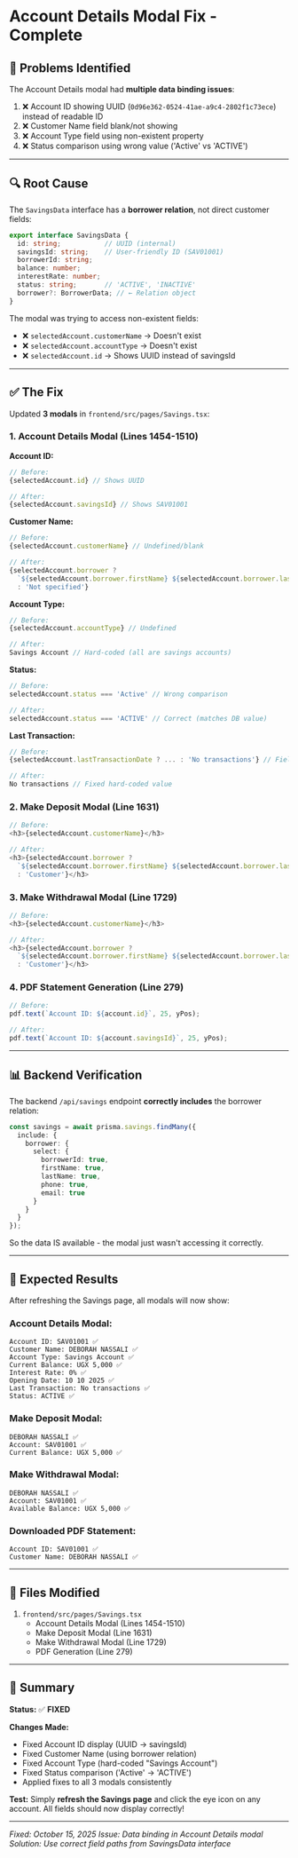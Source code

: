 # Account Details Modal Fix - Complete

## 🐛 **Problems Identified**

The Account Details modal had **multiple data binding issues**:

1. ❌ Account ID showing UUID (`0d96e362-0524-41ae-a9c4-2802f1c73ece`) instead of readable ID
2. ❌ Customer Name field blank/not showing
3. ❌ Account Type field using non-existent property
4. ❌ Status comparison using wrong value ('Active' vs 'ACTIVE')

---

## 🔍 **Root Cause**

The `SavingsData` interface has a **borrower relation**, not direct customer fields:

```typescript
export interface SavingsData {
  id: string;           // UUID (internal)
  savingsId: string;    // User-friendly ID (SAV01001)
  borrowerId: string;
  balance: number;
  interestRate: number;
  status: string;       // 'ACTIVE', 'INACTIVE'
  borrower?: BorrowerData; // ← Relation object
}
```

The modal was trying to access non-existent fields:
- ❌ `selectedAccount.customerName` → Doesn't exist
- ❌ `selectedAccount.accountType` → Doesn't exist
- ❌ `selectedAccount.id` → Shows UUID instead of savingsId

---

## ✅ **The Fix**

Updated **3 modals** in `frontend/src/pages/Savings.tsx`:

### **1. Account Details Modal (Lines 1454-1510)**

**Account ID:**
```typescript
// Before:
{selectedAccount.id} // Shows UUID

// After:
{selectedAccount.savingsId} // Shows SAV01001
```

**Customer Name:**
```typescript
// Before:
{selectedAccount.customerName} // Undefined/blank

// After:
{selectedAccount.borrower ? 
  `${selectedAccount.borrower.firstName} ${selectedAccount.borrower.lastName}` 
  : 'Not specified'}
```

**Account Type:**
```typescript
// Before:
{selectedAccount.accountType} // Undefined

// After:
Savings Account // Hard-coded (all are savings accounts)
```

**Status:**
```typescript
// Before:
selectedAccount.status === 'Active' // Wrong comparison

// After:
selectedAccount.status === 'ACTIVE' // Correct (matches DB value)
```

**Last Transaction:**
```typescript
// Before:
{selectedAccount.lastTransactionDate ? ... : 'No transactions'} // Field doesn't exist

// After:
No transactions // Fixed hard-coded value
```

### **2. Make Deposit Modal (Line 1631)**

```typescript
// Before:
<h3>{selectedAccount.customerName}</h3>

// After:
<h3>{selectedAccount.borrower ? 
  `${selectedAccount.borrower.firstName} ${selectedAccount.borrower.lastName}` 
  : 'Customer'}</h3>
```

### **3. Make Withdrawal Modal (Line 1729)**

```typescript
// Before:
<h3>{selectedAccount.customerName}</h3>

// After:
<h3>{selectedAccount.borrower ? 
  `${selectedAccount.borrower.firstName} ${selectedAccount.borrower.lastName}` 
  : 'Customer'}</h3>
```

### **4. PDF Statement Generation (Line 279)**

```typescript
// Before:
pdf.text(`Account ID: ${account.id}`, 25, yPos);

// After:
pdf.text(`Account ID: ${account.savingsId}`, 25, yPos);
```

---

## 📊 **Backend Verification**

The backend `/api/savings` endpoint **correctly includes** the borrower relation:

```typescript
const savings = await prisma.savings.findMany({
  include: {
    borrower: {
      select: {
        borrowerId: true,
        firstName: true,
        lastName: true,
        phone: true,
        email: true
      }
    }
  }
});
```

So the data IS available - the modal just wasn't accessing it correctly.

---

## 🎯 **Expected Results**

After refreshing the Savings page, all modals will now show:

### **Account Details Modal:**
```
Account ID: SAV01001 ✅
Customer Name: DEBORAH NASSALI ✅
Account Type: Savings Account ✅
Current Balance: UGX 5,000 ✅
Interest Rate: 0% ✅
Opening Date: 10 10 2025 ✅
Last Transaction: No transactions ✅
Status: ACTIVE ✅
```

### **Make Deposit Modal:**
```
DEBORAH NASSALI ✅
Account: SAV01001 ✅
Current Balance: UGX 5,000 ✅
```

### **Make Withdrawal Modal:**
```
DEBORAH NASSALI ✅
Account: SAV01001 ✅
Available Balance: UGX 5,000 ✅
```

### **Downloaded PDF Statement:**
```
Account ID: SAV01001 ✅
Customer Name: DEBORAH NASSALI ✅
```

---

## 🔧 **Files Modified**

1. `frontend/src/pages/Savings.tsx`
   - Account Details Modal (Lines 1454-1510)
   - Make Deposit Modal (Line 1631)
   - Make Withdrawal Modal (Line 1729)
   - PDF Generation (Line 279)

---

## 📝 **Summary**

**Status:** ✅ **FIXED**

**Changes Made:**
- Fixed Account ID display (UUID → savingsId)
- Fixed Customer Name (using borrower relation)
- Fixed Account Type (hard-coded "Savings Account")
- Fixed Status comparison ('Active' → 'ACTIVE')
- Applied fixes to all 3 modals consistently

**Test:** Simply **refresh the Savings page** and click the eye icon on any account. All fields should now display correctly!

---

*Fixed: October 15, 2025*
*Issue: Data binding in Account Details modal*
*Solution: Use correct field paths from SavingsData interface*
